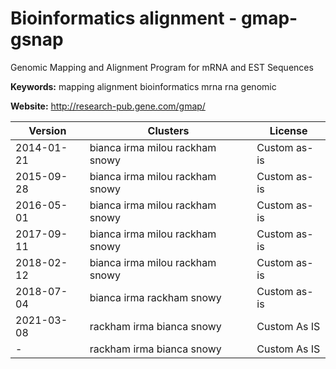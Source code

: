 # Bioinformatics alignment - gmap-gsnap

Genomic Mapping and Alignment Program for mRNA and EST Sequences

**Keywords:** mapping alignment bioinformatics mrna rna genomic

**Website:** <http://research-pub.gene.com/gmap/>

| Version | Clusters | License |
| ------- | -------- | ------- |
| 2014-01-21 | bianca irma milou rackham snowy | Custom as-is |
| 2015-09-28 | bianca irma milou rackham snowy | Custom as-is |
| 2016-05-01 | bianca irma milou rackham snowy | Custom as-is |
| 2017-09-11 | bianca irma milou rackham snowy | Custom as-is |
| 2018-02-12 | bianca irma milou rackham snowy | Custom as-is |
| 2018-07-04 | bianca irma rackham snowy | Custom as-is |
| 2021-03-08 | rackham irma bianca snowy | Custom As IS |
| - | rackham irma bianca snowy | Custom As IS |

